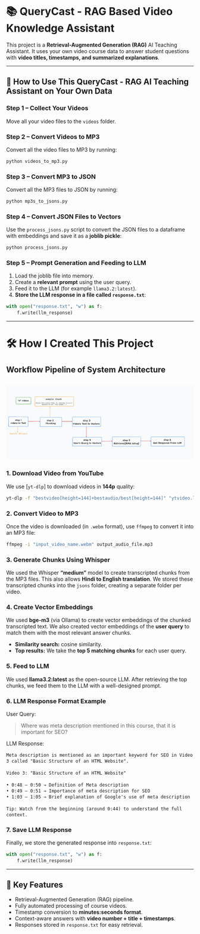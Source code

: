 # 📚  QueryCast - RAG Based Video Knowledge Assistant

This project is a **Retrieval-Augmented Generation (RAG)** AI Teaching Assistant. It uses your own video course data to answer student questions with **video titles, timestamps, and summarized explanations**.

---

## 📝 How to Use This QueryCast - RAG AI Teaching Assistant on Your Own Data

### Step 1 – Collect Your Videos

Move all your video files to the `videos` folder.

### Step 2 – Convert Videos to MP3

Convert all the video files to MP3 by running:

```bash
python videos_to_mp3.py
```

### Step 3 – Convert MP3 to JSON

Convert all the MP3 files to JSON by running:

```bash
python mp3s_to_jsons.py
```

### Step 4 – Convert JSON Files to Vectors

Use the `process_jsons.py` script to convert the JSON files to a dataframe with embeddings and save it as a **joblib pickle**:

```bash
python process_jsons.py
```

### Step 5 – Prompt Generation and Feeding to LLM

1. Load the joblib file into memory.
2. Create a **relevant prompt** using the user query.
3. Feed it to the LLM (for example `llama3.2:latest`).
4. **Store the LLM response in a file called `response.txt`**:

```python
with open("response.txt", "w") as f:
    f.write(llm_response)
```

---

# 🛠 How I Created This Project

## Workflow Pipeline of System Architecture

![alt text](image.png)
---

### 1. Download Video from YouTube

We use \[`yt-dlp`] to download videos in **144p** quality:

```bash
yt-dlp -f "bestvideo[height=144]+bestaudio/best[height=144]" "ytvideo.link"
```

### 2. Convert Video to MP3

Once the video is downloaded (in `.webm` format), use `ffmpeg` to convert it into an MP3 file:

```bash
ffmpeg -i "input_video_name.webm" output_audio_file.mp3
```

### 3. Generate Chunks Using Whisper

We used the Whisper **“medium”** model to create transcripted chunks from the MP3 files. This also allows **Hindi to English translation**. We stored these transcripted chunks into the `jsons` folder, creating a separate folder per video.

### 4. Create Vector Embeddings

We used **bge-m3** (via Ollama) to create vector embeddings of the chunked transcripted text. We also created vector embeddings of the **user query** to match them with the most relevant answer chunks.

* **Similarity search:** cosine similarity.
* **Top results:** We take the **top 5 matching chunks** for each user query.

### 5. Feed to LLM

We used **llama3.2\:latest** as the open-source LLM. After retrieving the top chunks, we feed them to the LLM with a well-designed prompt.

### 6. LLM Response Format Example

User Query:

> Where was meta description mentioned in this course, that it is important for SEO?

LLM Response:

```
Meta description is mentioned as an important keyword for SEO in Video 3 called "Basic Structure of an HTML Website".

Video 3: "Basic Structure of an HTML Website"

• 0:48 – 0:50 → Definition of Meta description
• 0:49 – 0:51 → Importance of meta description for SEO
• 1:03 – 1:05 → Brief explanation of Google's use of meta description

Tip: Watch from the beginning (around 0:44) to understand the full context.
```

### 7. Save LLM Response

Finally, we store the generated response into `response.txt`:

```python
with open("response.txt", "w") as f:
    f.write(llm_response)
```

---

## 📝 Key Features

* Retrieval-Augmented Generation (RAG) pipeline.
* Fully automated processing of course videos.
* Timestamp conversion to **minutes\:seconds format**.
* Context-aware answers with **video number + title + timestamps**.
* Responses stored in `response.txt` for easy retrieval.

